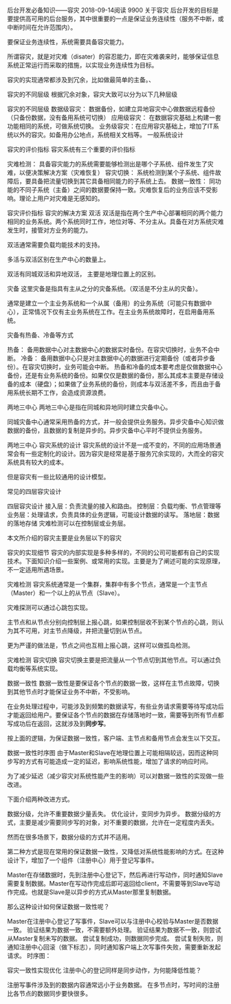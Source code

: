 后台开发必备知识——容灾
2018-09-14阅读 9900
关于容灾
后台开发的目标是要提供高可用的后台服务，其中很重要的一点是保证业务连续性（服务不中断，或中断时间在允许范围内）。

要保证业务连续性，系统需要具备容灾能力。

所谓容灾，就是对灾难（disater）的容忍能力，即在灾难袭来时，能够保证信息系统正常运行而采取的措施，以实现业务连续性为目标。

容灾的实现通常都涉及到冗余，比如做最简单的主备。、

容灾的不同层级
根据冗余对象，容灾大致可以分为以下几种层级


容灾的不同层级
数据级容灾：  数据备份，如建立异地容灾中心做数据远程备份（只备份数据，没有备用系统可切换）
应用级容灾： 在数据容灾基础上构建一套功能相同的系统，可做系统切换。
业务级容灾：在应用容灾基础上，增加了IT系统以外的容灾。如备用办公地点，系统相关文档等。
一般系统设计

容灾的评价指标
容灾系统有三个重要的评价指标

灾难检测： 具备容灾能力的系统需要能够检测出是哪个子系统、组件发生了灾难，以便决策解决方案（灾难恢复）
容灾切换： 系统检测到某个子系统、组件故障后，要具备把流量切换到其它具备相同能力的子系统上去。
数据一致性： 同功能的不同子系统（主备）之间的数据要保持一致。灾难恢复后的业务应该不受影响。理论上用户对灾难是无感知的。

容灾评价指标
容灾的解决方案
双活
双活是指在两个生产中心部署相同的两个能力相同的业务系统。两个系统同时工作，地位对等、不分主从。具备在对方系统灾难发生时，接管对方业务的能力。

双活通常需要负载均能技术的支持。

多活与双活区别在生产中心的数量上。

双活有同城双活和异地双活， 主要是地理位置上的区别。

灾备
这里灾备是指具有主从之分的灾备系统。（双活是不分主从的灾备）。

通常是建立一个主业务系统和一个从属（备用）的业务系统（可能只有数据中心），正常情况下仅有主业务系统在工作。在主业务系统故障时，在启用备用系统。

灾备有热备、冷备等方式

热备： 备用数据中心对主数据中心的数据实时备份。在容灾切换时，业务不会中断。
冷备： 备用数据中心只是对主数据中心的数据进行定期备份（或者异步备份）。在容灾切换时，业务可能会中断。
热备和冷备的成本要考虑是仅做数据中心备份，还是有业务系统的备份。如果仅仅是数据的备份，那么其成本主要是存储设备的成本（硬盘）；如果做了业务系统的备份，则成本与双活差不多，而且由于备用系统长期不工作，会造成资源浪费。

两地三中心
两地三中心是指在同城和异地同时建立灾备中心。

同城灾备中心通常采用热备的方式，并一般会提供业务服务。异步灾备中心知识做数据的备份，且数据的复制是异步的。异步灾备中心平时不提供业务服务。


两地三中心
容灾系统的设计
容灾系统的设计不是一成不变的，不同的应用场景通常会有一些定制化的设计。因为容灾是经常是基于服务冗余实现的，大而全的容灾系统具有较大的成本。

但是容灾有一些比较通用的设计模型。

常见的四层容灾设计

四层容灾设计
接入层：负责流量的接入和路由。
控制层：负载均衡、节点管理等
业务层：处理请求，负责具体的业务逻辑，可能设计数据的读写。
落地层：数据的落地存储
灾难检测可以在控制层或业务层。

本文所介绍的容灾主要是业务层以下的容灾

容灾的实现细节
容灾的内部实现是多种多样的，不同的公司可能都有自己的实现技术。下面知识介绍一些案例、或常用的实现。主要是为了阐述可能的实现原理，不一定适用所遇场景。

灾难检测
容灾系统通常是一个集群，集群中有多个节点，通常是一个主节点（Master）和一个以上的从节点（Slave）。

灾难探测可以通过心跳包实现。

主节点和从节点分别向控制层上报心跳，如果控制层收不到某个节点的心跳，则认为其不可用，对主节点降级，并把流量切到从节点。

更为严谨的做法是，节点之间也互相上报心跳，这样可以做孤岛检测。


灾难检测
容灾切换
容灾切换主要是把流量从一个节点切到其他节点。可以通过负载均衡等系统实现。

数据一致性
数据一致性是要保证各个节点的数据一致，这样在主节点故障，切换到其他节点时才能保证业务不中断，不受影响。

在业务处理过程中，可能涉及到频繁的数据读写，有些业务请求需要等待写成功后才能返回给用户。要保证各个节点的数据在存储落地时一致，需要等到所有节点都写成功后在返回，这就涉及到**同步写**。

按上面的逻辑，为保证数据一致性，客户端、主节点和备用节点会发生以下交互。


数据一致性时序图
由于Master和Slave在地理位置上可能相隔较远，因而这种同步写的方式有可能造成一定的延迟，影响系统性能，增加了请求的响应时间。

为了减少延迟（减少容灾对系统性能产生的影响）可以对数据一致性的实现做一些改进。

下面介绍两种改进方式。

数据分级，允许不重要数据少量丢失。
优化设计，变同步为异步。
数据分级的方式，主要是减少需要同步写的对象，对不重要的数据，允许在一定程度内丢失。

然而在很多场景下，数据分级的方式并不适用。

第二种方式是现在常用的保证数据一致性，又降低对系统性能影响的方式。在这种设计下，增加了一个组件（注册中心）用于登记写事件。

Master在存储数据时，先到注册中心登记下，然后再进行写动作，同时通知Slave需要复制数据。Master在写动作完成后即可返回给client，不需要等到Slave写动作完成。也就是Slave是以异步的方式从Master那里复制数据。

那么这种设计如何保证数据一致性呢？

Master在注册中心登记了写事件，Slave可以与注册中心校验与Master是否数据一致。
验证结果为数据一致，不需要额外处理。
验证结果为数据不一致，则尝试从Master复制未写的数据。 
尝试复制成功，则数据同步完成。
尝试复制失败，则通知注册中心回滚（做下标志），同时通知客户端上次写事件失败，需要重新发起请求。
时序图：


容灾一致性实现优化
注册中心的登记同样是同步动作，为何能降低性能？ 

注册写事件涉及到的数据内容通常远小于业务数据。
在多节点时，写时间的注册比各节点的数据同步要快很多。